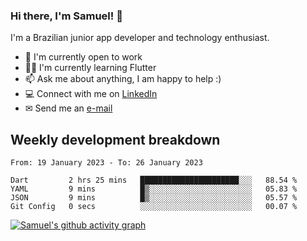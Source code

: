 ### Hi there, I'm Samuel! 👋

I'm a Brazilian junior app developer and technology enthusiast.

- 🏢 I'm currently open to work
- 👨‍💻 I'm currently learning Flutter
- 📫 Ask me about anything, I am happy to help :)
- 💻 Connect with me on [LinkedIn](https://www.linkedin.com/in/samuel-s-marques/)
- ✉ Send me an [e-mail](mailto:samuel.s.marques@protonmail.com)

## Weekly development breakdown
<!--START_SECTION:waka-->

```text
From: 19 January 2023 - To: 26 January 2023

Dart         2 hrs 25 mins   ██████████████████████░░░   88.54 %
YAML         9 mins          █▒░░░░░░░░░░░░░░░░░░░░░░░   05.83 %
JSON         9 mins          █▒░░░░░░░░░░░░░░░░░░░░░░░   05.57 %
Git Config   0 secs          ░░░░░░░░░░░░░░░░░░░░░░░░░   00.07 %
```

<!--END_SECTION:waka-->

[![Samuel's github activity graph](https://activity-graph.herokuapp.com/graph?username=samuel-s-marques&theme=react-dark)](https://github.com/samuel-s-marques)
